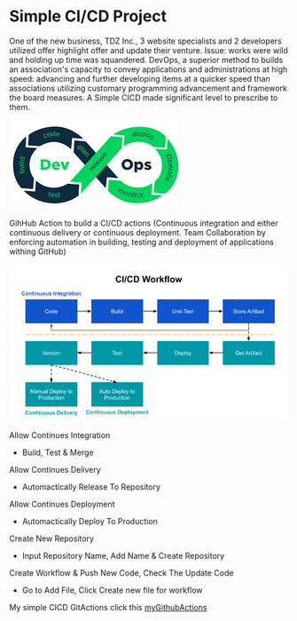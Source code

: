 # Simple CI/CD Project
One of the new business, TDZ Inc., 3 website specialists and 2 developers utilized offer highlight offer and update their venture. Issue: works were wild and holding up time was squandered. DevOps, a superior method to builds an association's capacity to convey applications and administrations at high speed: advancing and further developing items at a quicker speed than associations utilizing customary programming advancement and framework the board measures. A Simple CICD made significant level to prescribe to them.


![devOps](devOps.png)


GihHub Action to build a CI/CD actions
(Continuous integration and either continuous delivery or continuous deployment. Team Collaboration by enforcing automation in building, testing and deployment of applications withing GitHub)


![CI_CD_worflow](CI_CD_worflow.png)



Allow Continues Integration

* Build, Test & Merge


Allow Continues Delivery

* Automactically Release To Repository


Allow Continues Deployment

* Automactically Deploy To Production


Create New Repository

* Input Repository Name, Add Name & Create Repository


Create Workflow & Push New Code, Check The Update Code

* Go to Add File, Click Create new file for workflow



My simple CICD GitActions click this [myGithubActions](https://nethanialtan.github.io/myGithubActions/)





